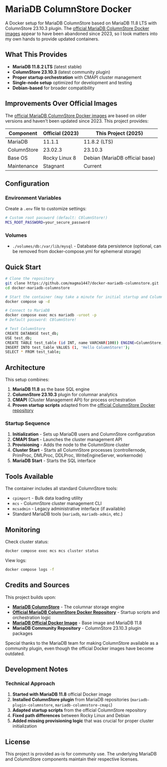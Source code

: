 # MariaDB ColumnStore Docker

A Docker setup for MariaDB ColumnStore based on MariaDB 11.8 LTS with ColumnStore 23.10.3 plugin. The [official MariaDB ColumnStore Docker images](https://hub.docker.com/r/mariadb/columnstore) appear to have been abandoned since 2023, so I took matters into my own hands to provide updated containers.

## What This Provides

- **MariaDB 11.8.2 LTS** (latest stable)
- **ColumnStore 23.10.3** (latest community plugin)
- **Proper startup orchestration** with CMAPI cluster management
- **Single-node setup** optimized for development and testing
- **Debian-based** for broader compatibility

## Improvements Over Official Images

The [official MariaDB ColumnStore Docker images](https://hub.docker.com/r/mariadb/columnstore) are based on older versions and haven't been updated since 2023. This project provides:

| Component | Official (2023) | This Project (2025) |
|-----------|-----------------|---------------------|
| MariaDB | 11.1.1 | 11.8.2 (LTS) |
| ColumnStore | 23.02.3 | 23.10.3 |
| Base OS | Rocky Linux 8 | Debian (MariaDB official base) |
| Maintenance | Stagnant | Current |

## Configuration

### Environment Variables

Create a `.env` file to customize settings:

```bash
# Custom root password (default: C0lumnStore!)
MCS_ROOT_PASSWORD=your_secure_password
```

### Volumes

- `./volumes/db:/var/lib/mysql` - Database data persistence (optional, can be removed from docker-compose.yml for ephemeral storage)

## Quick Start

```bash
# Clone the repository
git clone https://github.com/magma1447/docker-mariadb-columnstore.git
cd docker-mariadb-columnstore

# Start the container (may take a minute for initial startup and ColumnStore initialization)
docker compose up -d

# Connect to MariaDB
docker compose exec mcs mariadb -uroot -p
# Default password: C0lumnStore!

# Test ColumnStore
CREATE DATABASE test_db;
USE test_db;
CREATE TABLE test_table (id INT, name VARCHAR(100)) ENGINE=ColumnStore;
INSERT INTO test_table VALUES (1, 'Hello ColumnStore!');
SELECT * FROM test_table;
```

## Architecture

This setup combines:

1. **MariaDB 11.8** as the base SQL engine
2. **ColumnStore 23.10.3** plugin for columnar analytics
3. **CMAPI** (Cluster Management API) for process orchestration
4. **Proven startup scripts** adapted from the [official ColumnStore Docker repository](https://github.com/mariadb-corporation/mariadb-columnstore-docker)

### Startup Sequence

1. **Initialization** - Sets up MariaDB users and ColumnStore configuration
2. **CMAPI Start** - Launches the cluster management API
3. **Provisioning** - Adds the node to the ColumnStore cluster
4. **Cluster Start** - Starts all ColumnStore processes (controllernode, PrimProc, DMLProc, DDLProc, WriteEngineServer, workernode)
5. **MariaDB Start** - Starts the SQL interface

## Tools Available

The container includes all standard ColumnStore tools:

- `cpimport` - Bulk data loading utility
- `mcs` - ColumnStore cluster management CLI  
- `mcsadmin` - Legacy administrative interface (if available)
- Standard MariaDB tools (`mariadb`, `mariadb-admin`, etc.)

## Monitoring

Check cluster status:
```bash
docker compose exec mcs mcs cluster status
```

View logs:
```bash
docker compose logs -f
```

## Credits and Sources

This project builds upon:

- **[MariaDB ColumnStore](https://mariadb.com/docs/columnstore)** - The columnar storage engine
- **[Official MariaDB ColumnStore Docker Repository](https://github.com/mariadb-corporation/mariadb-columnstore-docker)** - Startup scripts and orchestration logic
- **[MariaDB Official Docker Image](https://hub.docker.com/_/mariadb)** - Base image and MariaDB 11.8
- **MariaDB Community Repository** - ColumnStore 23.10.3 plugin packages

Special thanks to the MariaDB team for making ColumnStore available as a community plugin, even though the official Docker images have become outdated.

## Development Notes

### Technical Approach

1. **Started with MariaDB 11.8** official Docker image
2. **Installed ColumnStore plugin** from MariaDB repositories (`mariadb-plugin-columnstore`, `mariadb-columnstore-cmapi`)
3. **Adapted startup scripts** from the official ColumnStore repository
4. **Fixed path differences** between Rocky Linux and Debian
5. **Added missing provisioning logic** that was crucial for proper cluster initialization

## License

This project is provided as-is for community use. The underlying MariaDB and ColumnStore components maintain their respective licenses.

